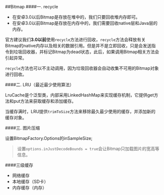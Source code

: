 ##Bitmap
####一. recycle

- 在安卓3.0以后Bitmap是存放在堆中的，我们只要回收堆内存即可。
- 在安卓3.0以前Bitmap是存放在内存中的，我们需要回收native层和Java层的内存。

官方建议我们**3.0以前**使用`recycle`方法进行回收，`recycle`方法会释放有关Bitmap的native内存以及相关的数据引用。但是并不是立即回收，只是会发送指令到垃圾回收器，并标记Bitmap为dead状态，此后，如果调用Bitmap相关方法会引起异常。

`recycle`方法也可以不主动调用，因为垃圾回收器会自动收集不可用的Bitmap对象进行回收。

####二. LRU（最近最少使用算法）

LruCache是个泛型类，内部采用LinkedHashMap来实现缓存机制，它提供get方法和put方法来获取缓存和添加缓存。

当缓存满时，LRU提供`trimToSize`方法来移除最久最少使用的缓存，并添加新的缓存对象。

####三. 图片压缩

设置BitmapFactory.Options的inSampleSize;

>设置`options.inJustDecodeBounds = true`会让Bitmap只加载图片的宽高等信息。

####三级缓存

- 网络缓存
- 本地缓存（SD卡）
- 内存缓存（内存）